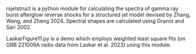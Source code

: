 rsjetstruct is a python module for calculating the spectra of gamma ray burst afterglow reverse shocks for a structured jet model devised by Zhang, Wang, and Zheng 2024. Spectral shapes are calculated using Granot and Sari 2002.

LaskarFigure11.py is a demo which employs weighted least square fits (on GRB 221009A radio data from Laskar et al. 2023) using this module.
